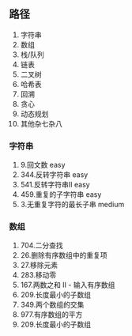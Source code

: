## 路径
  1. 字符串 
  2. 数组
  3. 栈/队列
  4. 链表
  5. 二叉树
  6. 哈希表
  7. 回溯
  8. 贪心
  9. 动态规划
  10. 其他杂七杂八

### 字符串
1. 9.回文数 easy
2. 344.反转字符串 easy
3. 541.反转字符串II easy
4. 459.重复的子字符串 easy
5. 3.无重复字符的最长子串 medium

### 数组
1. 704.二分查找
2. 26.删除有序数组中的重复项
3. 27.移除元素
4. 283.移动零
5. 167.两数之和 II - 输入有序数组
6. 209.长度最小的子数组
7. 349.两个数组的交集
8. 977.有序数组的平方
9. 209.长度最小的子数组
